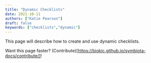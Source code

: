 ```yaml
---
title: "Dynamic Checklists"
date: 2021-10-11
authors: ["Katie Pearson"]
draft: false
keywords: ["checklists","dynamic"]
---
```


This page will describe how to create and use dynamic checklists.

Want this page faster? (Contribute)[https://biokic.github.io/symbiota-docs/contribute/]!
